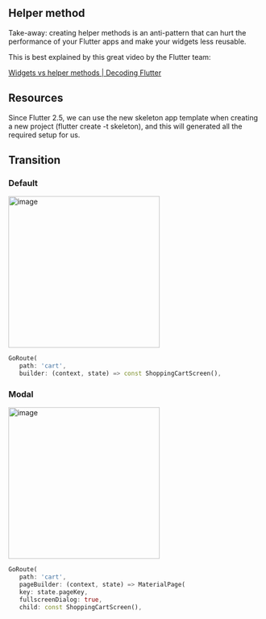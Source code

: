 ## Helper method
Take-away: creating helper methods is an anti-pattern that can hurt the performance of your Flutter apps and make your widgets less reusable.

This is best explained by this great video by the Flutter team:

[Widgets vs helper methods | Decoding Flutter](https://www.youtube.com/watch?v=IOyq-eTRhvo)

## Resources
Since Flutter 2.5, we can use the new skeleton app template when creating a new project (flutter create -t skeleton), and this will generated all the required setup for us.

## Transition
### Default
<img width="300" alt="image" src="https://github.com/YamamotoDesu/complete-flutter-course/assets/47273077/b4af7c61-46f6-43ab-9e5e-da36b28dd48b">

```dart
GoRoute(
   path: 'cart',
   builder: (context, state) => const ShoppingCartScreen(),
```

### Modal
<img width="300" alt="image" src="https://github.com/YamamotoDesu/complete-flutter-course/assets/47273077/e4355527-9494-4fb3-bf36-52f6cb6beb09">

```dart
GoRoute(
   path: 'cart',
   pageBuilder: (context, state) => MaterialPage(
   key: state.pageKey,
   fullscreenDialog: true,
   child: const ShoppingCartScreen(),
```
